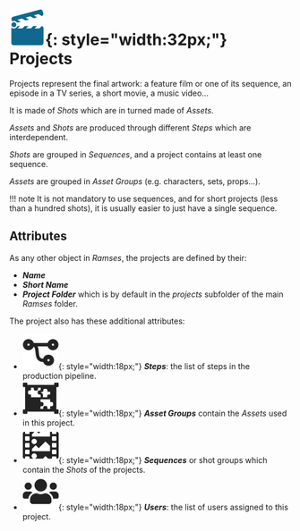 # ![](../img/icons/cinema-movie-settings_sl.svg){: style="width:32px;"} Projects

Projects represent the final artwork: a feature film or one of its sequence, an episode in a TV series, a short movie, a music video...

It is made of *Shots* which are in turned made of *Assets*.

*Assets* and *Shots* are produced through different *Steps* which are interdependent.

*Shots* are grouped in *Sequences*, and a project contains at least one sequence.

*Assets* are grouped in *Asset Groups* (e.g. characters, sets, props...).

!!! note
    It is not mandatory to use sequences, and for short projects (less than a hundred shots), it is usually easier to just have a single sequence.

## Attributes

As any other object in *Ramses*, the projects are defined by their:

- ***Name***
- ***Short Name***
- ***Project Folder*** which is by default in the *projects* subfolder of the main *Ramses* folder.

The project also has these additional attributes:

- ![](../img/icons/connections_sd.svg){: style="width:18px;"} ***Steps***: the list of steps in the production pipeline.
- ![](../img/icons/assets-properties-group_sd.svg){: style="width:18px;"} ***Asset Groups*** contain the *Assets* used in this project.
- ![](../img/icons/shots-frames_sd.svg){: style="width:18px;"} ***Sequences*** or shot groups which contain the *Shots* of the projects.
- ![](../img/icons/users_bd.svg){: style="width:18px;"} ***Users***: the list of users assigned to this project.